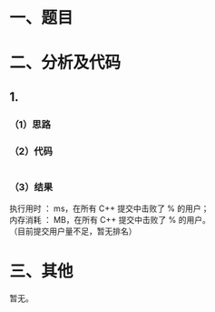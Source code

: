 # 一、题目

# 二、分析及代码    
## 1. 
### （1）思路
  
### （2）代码
```cpp

```
### （3）结果
执行用时 ： ms，在所有 C++ 提交中击败了 % 的用户；    
内存消耗 ： MB，在所有 C++ 提交中击败了 % 的用户。      
（目前提交用户量不足，暂无排名）       
# 三、其他
暂无。  
